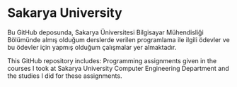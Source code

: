 # Sakarya University
 
Bu GitHub deposunda, Sakarya Üniversitesi Bilgisayar Mühendisliği Bölümünde almış olduğum derslerde verilen programlama ile ilgili ödevler ve bu ödevler için yapmış olduğum çalışmalar yer almaktadır.

This GitHub repository includes: Programming assignments given in the courses I took at Sakarya University Computer Engineering Department and the studies I did for these assignments.
